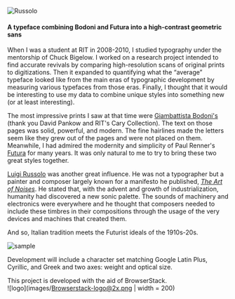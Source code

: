 ![Russolo](images/Russolo.png)
#### A typeface combining Bodoni and Futura into a high-contrast geometric sans

When I was a student at RIT in 2008-2010, I studied typography under the mentorship of Chuck Bigelow. I worked on a research project intended to find accurate revivals by comparing high-resolution scans of original prints to digitizations. Then it expanded to quantifying what the “average” typeface looked like from the main eras of typographic development by measuring various typefaces from those eras. Finally, I thought that it would be interesting to use my data to combine unique styles into something new (or at least interesting).

The most impressive prints I saw at that time were [Giambattista Bodoni's](https://en.wikipedia.org/wiki/Bodoni) (thank you David Pankow and RIT's Cary Collection). The text on those pages was solid, powerful, and modern. The fine hairlines made the letters seem like they grew out of the pages and were not placed on them. Meanwhile, I had admired the modernity and simplicity of Paul Renner's [Futura](https://en.wikipedia.org/wiki/Futura_(typeface)) for many years. It was only natural to me to try to bring these two great styles together.

[Luigi Russolo](https://en.wikipedia.org/wiki/Luigi_Russolo) was another great influence. He was not a typographer but a painter and composer largely known for a manifesto he published, [_The Art of Noises_](https://en.wikipedia.org/wiki/The_Art_of_Noises). He stated that, with the advent and growth of industrialization, humanity had discovered a new sonic palette. The sounds of machinery and electronics were everywhere and he thought that composers needed to include these timbres in their compositions through the usage of the very devices and machines that created them.

And so, Italian tradition meets the Futurist ideals of the 1910s-20s.

![sample](images/sample.png)

Development will include a character set matching Google Latin Plus, Cyrillic, and Greek and two axes: weight and optical size.

This project is developed with the aid of BrowserStack.  
![logo](images/Browserstack-logo@2x.png | width = 200)
